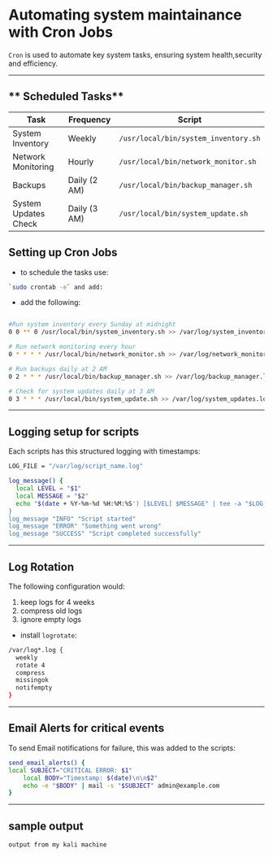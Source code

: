 # Automating system maintainance with Cron Jobs

`Cron` is used to automate key system tasks, ensuring system health,security and efficiency.

---

## ** Scheduled Tasks**
| Task                    | Frequency           | Script   |
|-------------------------|---------------------|---------------------------------------|
| System Inventory        | Weekly              | `/usr/local/bin/system_inventory.sh`  |
| Network Monitoring      | Hourly              | `/usr/local/bin/network_monitor.sh`   |
| Backups                 | Daily (2 AM)        | `/usr/local/bin/backup_manager.sh`    |
| System Updates Check    | Daily (3 AM)        | `/usr/local/bin/system_update.sh`     |

## **Setting up Cron Jobs**

- to schedule the tasks use:

``` bash
`sudo crontab -e` and add:
```

- add the following:

```bash

#Run system inventory every Sunday at midnight
0 0 ** 0 /usr/local/bin/system_inventory.sh >> /var/log/system_inventory.log 2>&1

# Run network monitoring every hour
0 * * * * /usr/local/bin/network_monitor.sh >> /var/log/network_monitor.log 2>&1

# Run backups daily at 2 AM
0 2 * * * /usr/local/bin/backup_manager.sh >> /var/log/backup_manager.log 2>&1

# Check for system updates daily at 3 AM
0 3 * * * /usr/local/bin/system_update.sh >> /var/log/system_updates.log 2>&1
```
---

## **Logging setup for scripts**

Each scripts has this structured logging with timestamps:
 
```bash
LOG_FILE = "/var/log/script_name.log"

log_message() {
  local LEVEL = "$1"
  local MESSAGE = "$2"
  echo "$(date + %Y-%m-%d %H:%M:%S') [$LEVEL] $MESSAGE" | tee -a "$LOG_FILE"
}
log_message "INFO" "Script started"
log_message "ERROR" "Something went wrong"
log_message "SUCCESS" "Script completed successfully"
```
---

## **Log Rotation**

The following configuration would:

1. keep logs for 4 weeks
2. compress old logs
3. ignore empty logs

- install `logrotate`:

```bash
/var/log*.log {
  weekly
  rotate 4
  compress
  missingok
  notifempty
}
```
---

## **Email Alerts for critical events**

To send Email notifications for failure, this was added to the scripts:

```bash
send_email_alerts() {
local SUBJECT="CRITICAL ERROR: $1"
    local BODY="Timestamp: $(date)\n\n$2"
    echo -e "$BODY" | mail -s "$SUBJECT" admin@example.com
}
```
---

## sample output

`output from my kali machine`



